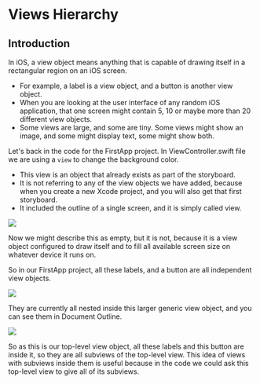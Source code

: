 # Views Hierarchy

## Introduction

In iOS, a view object means anything that is capable of drawing itself in a rectangular region on an iOS screen.
 
 - For example, a label is a view object, and a button is another view object. 
 - When you are looking at the user interface of any random iOS application, that one screen might contain 5, 10 or maybe more than 20 different view objects.
 - Some views are large, and some are tiny. Some views might show an image, and some might display text, some might show both.

Let's back in the code for the FirstApp project. In ViewController.swift file we are using a `view` to change the background color. 

 - This view is an object that already exists as part of the storyboard. 
 - It is not referring to any of the view objects we have added, because when you create a new Xcode project, and you will also get that first storyboard. 
 - It included the outline of a single screen, and it is simply called view. 

<img src="https://raw.githubusercontent.com/zzzprojects/tutorial4.net/master/ios-tutorial/images/views-hierarchy1.png">

Now we might describe this as empty, but it is not, because it is a view object configured to draw itself and to fill all available screen size on whatever device it runs on. 

So in our FirstApp project, all these labels, and a button are all independent view objects. 

<img src="https://raw.githubusercontent.com/zzzprojects/tutorial4.net/master/ios-tutorial/images/views-hierarchy2.png">

They are currently all nested inside this larger generic view object, and you can see them in Document Outline.

<img src="https://raw.githubusercontent.com/zzzprojects/tutorial4.net/master/ios-tutorial/images/views-hierarchy3.png">
 
So as this is our top-level view object, all these labels and this button are inside it, so they are all subviews of the top-level view. This idea of views with subviews inside them is useful because in the code we could ask this top-level view to give all of its subviews.
